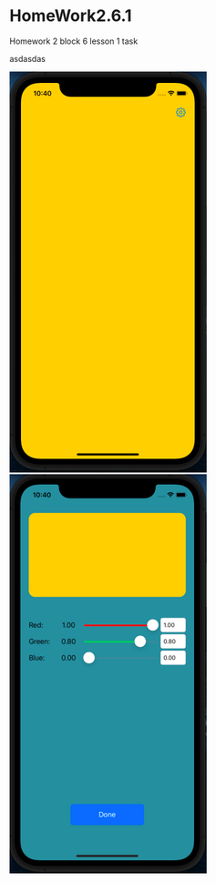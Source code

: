 # HomeWork2.6.1
Homework 2 block 6 lesson 1 task

asdasdas

![MainViewController](Main.png)
![SettingsViewController](Settings.png)
